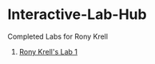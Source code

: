 # Interactive-Lab-Hub

Completed Labs for Rony Krell

1. [Rony Krell's Lab 1](https://github.com/ronykrell/IDD-Fa18-Lab1/blob/master/README.md)
